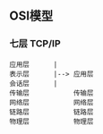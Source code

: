 ## OSI模型
### 七层             TCP/IP
    应用层      |
    表示层      |--> 应用层
    会话层      |
    传输层           传输层
    网络层           网络层
    链路层           链路层
    物理层           物理层
    